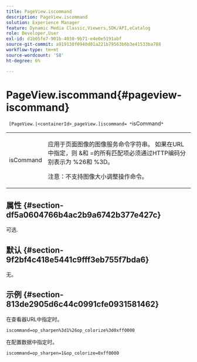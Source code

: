 ```yaml
---
title: PageView.iscommand
description: PageView.iscommand
solution: Experience Manager
feature: Dynamic Media Classic,Viewers,SDK/API,eCatalog
role: Developer,User
exl-id: d1b05fe7-901b-4030-9b71-e4e0e5191abf
source-git-commit: a919130f0940d81a221b79563b6b3e41533ba788
workflow-type: tm+mt
source-wordcount: '58'
ht-degree: 6%

---
```


# PageView.iscommand{#pageview-iscommand}

` [PageView.|<containerId>_pageView.]iscommand= *`isCommand`*`

<table id="table_9E7BB12BF371419F88DD4D24EF04632C"> 
 <tbody> 
  <tr> 
   <td colname="col1"> <p> <span class="codeph"><span class="varname"> isCommand</span></span> </p> </td> 
   <td colname="col2"> <p> 应用于页面图像的图像服务命令字符串。 如果在URL中指定，则<span class="codeph"> &amp;</span>和<span class="codeph"> =</span>的所有匹配项必须通过HTTP编码分别表示为<span class="codeph"> %26</span>和<span class="codeph"> %3D</span>。 </p> <p> <p>注意：不支持图像大小调整操作命令。 </p> </p> </td> 
  </tr> 
 </tbody> 
</table>

## 属性 {#section-df5a0604766b4ac2b9a6742b377e427c}

可选.

## 默认 {#section-9f2bf4c418e5441c9fff3eb755f7bda6}

无。

## 示例 {#section-813de2905d6c44c0991cfe0931581462}

在查看器URL中指定时。

`iscommand=op_sharpen%3d1%26op_colorize%3d0xff0000`

在配置数据中指定时。

`iscommand=op_sharpen=1&op_colorize=0xff0000`
